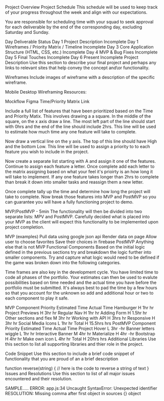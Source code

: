 Project Overview
Project Schedule
This schedule will be used to keep track of your progress throughout the week and align with our expectations.

You are responsible for scheduling time with your squad to seek approval for each deliverable by the end of the corresponding day, excluding Saturday and Sunday.

Day	Deliverable	Status
Day 1	Project Description	Incomplete
Day 1	Wireframes / Priority Matrix / Timeline	Incomplete
Day 3	Core Application Structure (HTML, CSS, etc.)	Incomplete
Day 4	MVP & Bug Fixes	Incomplete
Day 5	Final Touches	Incomplete
Day 6	Present	Incomplete
Project Description
Use this section to describe your final project and perhaps any links to relevant sites that help convey the concept and\or functionality.

Wireframes
Include images of wireframe with a description of the specific wireframe.

Mobile
Desktop
Wireframing Resources:

Mockflow
Figma
Time/Priority Matrix
Link

Include a full list of features that have been prioritized based on the Time and Priority Matix. This involves drawing a a square. In the middle of the square, on the x axis draw a line. The most left part of the line should start with 0hrs and the end of the line should include 2hrs. This line will be used to estimate how much time any one feature will take to complete.

Now draw a vertical line on the y axis. The top of this line should have High and the bottom Low. This line will be used to assign a priority to to each feature you wish to include in the project.

Now create a separate list starting with A and assign it one of the features. Continue to assign each feature a letter. Once complete add each letter to the matrix assigning based on what your feel it's prioirty is an how long it will take to implement. If any one feature takes longer than 2hrs to complete than break it down into smaller tasks and reassign them a new letter.

Once complete tally up the time and determine how long the project will take to complete. Now break those features into MVP and PostMVP so you can guarantee you will have a fully functioning project to demo.

MVP/PostMVP - 5min
The functionality will then be divided into two separate lists: MPV and PostMVP. Carefully decided what is placed into your MVP as the client will expect this functionality to be implemented upon project completion.

MVP (examples)
Pull data using google json api
Render data on page
Allow user to choose favorites
Save their choices in firebase
PostMVP
Anything else that is not MVP
Functional Components
Based on the initial logic defined in the previous sections try and breakdown the logic further into smaller components. Try and capture what logic would need to be defined if the game was broken down into the following categories.

Time frames are also key in the development cycle. You have limited time to code all phases of the portfolio. Your estimates can then be used to evalute possibilities based on time needed and the actual time you have before the portfolio must be submitted. It's always best to pad the time by a few hours so that you account for the unknown so add and additional hour or two to each component to play it safe.

MVP
Component	Priority	Estimated Time	Actual Time
Hamburger	H	1hr	hr
Project Previews	H	3hr	hr
Regular Nav	H	1hr	hr
Adding Form	H	1.5hr	hr
Other sections and flex	M	3hr	hr
Working with API	H	3hrs	hr
Responsive	H	3hr	hr
Social Media Icons	L	1hr	hr
Total	H	15.5hrs	hrs
PostMVP
Component	Priority	Estimated Time	Actual Time
Project Hover	L	3hr	-hr
Banner letters wiggle	L	1hr	hr
Interactive Banner	M	4hr	hr
Materialize	H	4hr	-hr
Bootstrap	H	4hr	hr
Make own icon	L	4hr	hr
Total	H	20hrs	hrs
Additional Libraries
Use this section to list all supporting libraries and thier role in the project.

Code Snippet
Use this section to include a brief code snippet of functionality that you are proud of an a brief description

function reverse(string) {
	// here is the code to reverse a string of text
}
Issues and Resolutions
Use this section to list of all major issues encountered and their resolution.

SAMPLE.....
ERROR: app.js:34 Uncaught SyntaxError: Unexpected identifier
RESOLUTION: Missing comma after first object in sources {} object